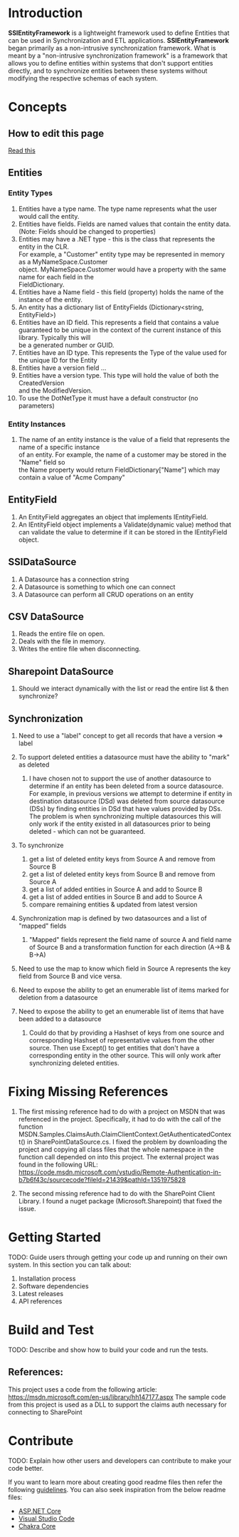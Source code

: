 # Introduction
**SSIEntityFramework** is a lightweight framework used to define Entities that can be used in Synchronization and ETL applications. **SSIEntityFramework** began primarily as a non-intrusive synchronization framework. What is meant by a "non-intrusive synchronization framework" is a framework that allows you to define entities within systems that don't support entities directly, and to synchronize entities between these systems without modifying the respective schemas of each system.


# Concepts
## How to edit this page
[Read this](https://www.visualstudio.com/en-us/docs/reference/markdown-guidance)

## Entities
### Entity Types
1. Entities have a type name. The type name represents what the user would call the entity.
2. Entities have fields. Fields are named values that contain the entity data. (Note: Fields should be changed to properties)
2. Entities may have a .NET type - this is the class that represents the entity in the CLR.	 
For example, a "Customer" entity type may be represented in memory as a MyNameSpace.Customer  
object. MyNameSpace.Customer would have a property with the same name for each field in the  
FieldDictionary.
3. Entities have a Name field - this field (property) holds the name of the instance of the entity.
4. An entity has a dictionary list of EntityFields (Dictionary<string, EntityField>)
6. Entities have an ID field. This represents a field that contains a value guaranteed 
to be unique in the context of the current instance of this library. Typically this will  
be a generated number or GUID.
7. Entities have an ID type. This represents the Type of the value used for the unique ID for the Entity
8. Entities have a version field ...
9. Entities have a version type. This type will hold the value of both the CreatedVersion  
and the ModifiedVersion.
10. To use the DotNetType it must have a default constructor (no parameters)

### Entity Instances
1. The name of an entity instance is the value of a field that represents the name of a specific instance  
of an entity. For example, the name of a customer may be stored in the "Name" field so  
the Name property would return FieldDictionary["Name"] which may contain a value of "Acme Company" 

## EntityField
1. An EntityField aggregates an object that implements IEntityField.
2. An IEntityField object implements a Validate(dynamic value) method that can validate the value to determine if it can be stored in the IEntityField object.

## SSIDataSource
1. A Datasource has a connection string
2. A Datasource is something to which one can connect 
3. A Datasource can perform all CRUD operations on an entity

## CSV DataSource
1. Reads the entire file on open.
2. Deals with the file in memory.
3. Writes the entire file when disconnecting.

## Sharepoint DataSource
1. Should we interact dynamically with the list or read the entire list & then synchronize?

## Synchronization
1. Need to use a "label" concept to get all records that have a version => label
2. To support deleted entities a datasource must have the ability to "mark" as deleted
    1. I have chosen not to support the use of another datasource to determine if an entity has been deleted from a source datasource. For example, in previous versions we attempt to determine if entity in destination datasource (DSd) was deleted from source datasource (DSs) by finding entities in DSd that have values provided by DSs. The problem is when synchronizing multiple datasources this will only work if the entity existed in all datasources prior to being deleted - which can not be guaranteed.
    
3. To synchronize  
    1. get a list of deleted entity keys from Source A and remove from Source B
    1. get a list of deleted entity keys from Source B and remove from Source A
    1. get a list of added entities in Source A and add to Source B
    1. get a list of added entities in Source B and add to Source A
    1. compare remaining entities & updated from latest version
  
4. Synchronization map is defined by two datasources and a list of "mapped" fields  
    1. "Mapped" fields represent the field name of source A and field name of Source B and a transformation function for each direction (A->B & B->A)
   
5. Need to use the map to know which field in Source A represents the key field from Source B and vice versa.
 
6. Need to expose the ability to get an enumerable list of items marked for deletion from a datasource

7. Need to expose the ability to get an enumerable list of items that have been added to a datasource
    1. Could do that by providing a Hashset of keys from one source and corresponding Hashset of representative values from the other source. Then use Except() to get entities that don't have a corresponding entity in the other source. This will only work after synchronizing deleted entities.

# Fixing Missing References
1. The first missing reference had to do with a project on MSDN that was referenced in the project. Specifically, it had to do with the call of the function MSDN.Samples.ClaimsAuth.ClaimClientContext.GetAuthenticatedContext() in SharePointDataSource.cs.
I fixed the problem by downloading the project and copying all class files that the whole namespace in the function call depended on into this project. The external project was found in the following URL: https://code.msdn.microsoft.com/vstudio/Remote-Authentication-in-b7b6f43c/sourcecode?fileId=21439&pathId=1351975828

2. The second missing reference had to do with the SharePoint Client Library. I found a nuget package (Microsoft.Sharepoint) that fixed the issue.

# Getting Started
TODO: Guide users through getting your code up and running on their own system. In this section you can talk about:
1. Installation process
2. Software dependencies
3. Latest releases
4. API references

# Build and Test
TODO: Describe and show how to build your code and run the tests. 
## References:
This project uses a code from the following article: <https://msdn.microsoft.com/en-us/library/hh147177.aspx>
The sample code from this project is used as a DLL to support the claims auth necessary for connecting to SharePoint


# Contribute
TODO: Explain how other users and developers can contribute to make your code better. 

If you want to learn more about creating good readme files then refer the following [guidelines](https://www.visualstudio.com/en-us/docs/git/create-a-readme). You can also seek inspiration from the below readme files:
- [ASP.NET Core](https://github.com/aspnet/Home)
- [Visual Studio Code](https://github.com/Microsoft/vscode)
- [Chakra Core](https://github.com/Microsoft/ChakraCore)
